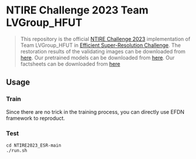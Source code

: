 # NTIRE Challenge 2023 Team LVGroup_HFUT

> This repository is the official [NTIRE Challenge 2023](https://cvlai.net/ntire/2023/#) implementation of Team LVGroup_HFUT in [Efficient Super-Resolution Challenge](https://codalab.lisn.upsaclay.fr/competitions/10256).
> The restoration results of the validating images can be downloaded from [here](https://pan.baidu.com/s/1rcbNM8tjZePtZ-Rnqn1mFg?pwd=4n5j).
Our pretrained models can be downloaded from [here](https://pan.baidu.com/s/1RhWVzpOSjAnfVtPQNzKC6w?pwd=5d0y). Our factsheets can be downloaded from [here](https://pan.baidu.com/s/1XK1gfyR0_3SYte8mo6aVVg?pwd=2qx7)
## Usage
### Train
Since there are no trick in the training process, you can directly use EFDN framework to reproduct.
### Test
```
cd NTIRE2023_ESR-main
./run.sh
```
